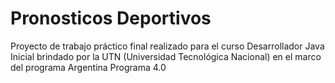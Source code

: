 # Pronosticos Deportivos

  Proyecto de trabajo práctico final realizado para el curso Desarrollador Java Inicial brindado por la UTN (Universidad Tecnológica Nacional) en el marco  
  del programa Argentina Programa 4.0
